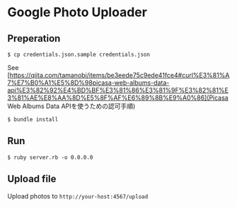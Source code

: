 # Google Photo Uploader

## Preperation

```
$ cp credentials.json.sample credentials.json
```

See [https://qiita.com/tamanobi/items/be3eede75c9ede41fce4#curl%E3%81%A7%E7%B0%A1%E5%8D%98picasa-web-albums-data-api%E3%82%92%E4%BD%BF%E3%81%86%E3%81%9F%E3%82%81%E3%81%AE%E8%AA%8D%E5%8F%AF%E6%89%8B%E9%A0%86](Picasa Web Albums Data APIを使うための認可手順)

```
$ bundle install
```

## Run

```
$ ruby server.rb -o 0.0.0.0
```

## Upload file

Upload photos to `http://your-host:4567/upload`
